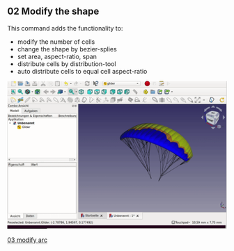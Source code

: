## 02 Modify the shape

This command adds the functionality to:
- modify the number of cells
- change the shape by bezier-splies
- set area, aspect-ratio, span
- distribute cells by distribution-tool
- auto distribute cells to equal cell aspect-ratio 

![modify-shape](gifs/modify-shape.gif)  
  
  
[03 modify arc](03_modify-arc.md)